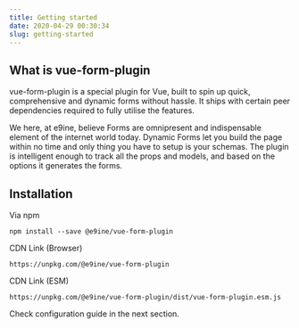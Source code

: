 ```yaml
---
title: Getting started
date: 2020-04-29 00:30:34
slug: getting-started
---
```


## What is vue-form-plugin

vue-form-plugin is a special plugin for Vue, built to spin up quick, comprehensive and dynamic forms without hassle. It ships with certain peer dependencies required to fully utilise the features.

We here, at e9ine, believe Forms are omnipresent and indispensable element of the internet world today. Dynamic Forms let you build the page within no time and only thing you have to setup is your schemas.
The plugin is intelligent enough to track all the props and models, and based on the options it generates the forms. 

## Installation

Via npm

```shell script
npm install --save @e9ine/vue-form-plugin
```

CDN Link (Browser)
```
https://unpkg.com/@e9ine/vue-form-plugin
```

CDN Link (ESM)
```
https://unpkg.com/@e9ine/vue-form-plugin/dist/vue-form-plugin.esm.js
```

Check configuration guide in the next section.
